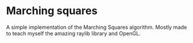 # Marching squares

A simple implementation of the Marching Squares algorithm. Mostly made to teach myself the amazing raylib library and OpenGL.